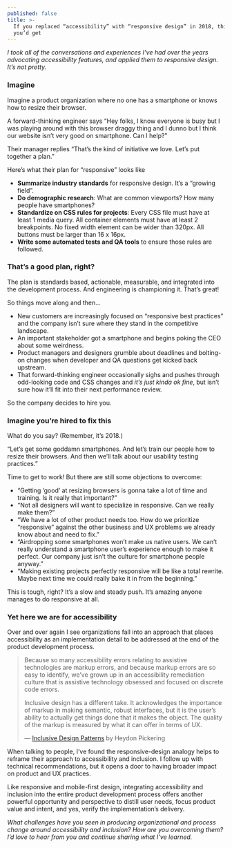 ```yaml
---
published: false
title: >-
  If you replaced “accessibility” with “responsive design” in 2018, this is what
  you’d get
---
```

_I took all of the conversations and experiences I’ve had over the years advocating accessibility features, and applied them to responsive design. It’s not pretty._

### Imagine

Imagine a product organization where no one has a smartphone or knows how to resize their browser.

A forward-thinking engineer says “Hey folks, I know everyone is busy but I was playing around with this browser draggy thing and I dunno but I think our website isn’t very good on smartphone. Can I help?”

Their manager replies “That’s the kind of initiative we love. Let’s put together a plan.”

Here’s what their plan for “responsive” looks like

- **Summarize industry standards** for responsive design. It’s a “growing field”.
- **Do demographic research**: What are common viewports? How many people have smartphones?
- **Standardize on CSS rules for projects**: Every CSS file must have at least 1 media query. All container elements must have at least 2 breakpoints. No fixed width element can be wider than 320px. All buttons must be larger than 16 x 16px.
- **Write some automated tests and QA tools** to ensure those rules are followed.

### That’s a good plan, right?

The plan is standards based, actionable, measurable, and integrated into the development process. And engineering is championing it. That’s great!

So things move along and then…

- New customers are increasingly focused on “responsive best practices” and the company isn’t sure where they stand in the competitive landscape.
- An important stakeholder got a smartphone and begins poking the CEO about some weirdness.
- Product managers and designers grumble about deadlines and bolting-on changes when developer and QA questions get kicked back upstream.
- That forward-thinking engineer occasionally sighs and pushes through odd-looking code and CSS changes and _it’s just kinda ok fine_, but isn’t sure how it’ll fit into their next performance review.

So the company decides to hire you.

### Imagine you’re hired to fix this

What do you say? (Remember, it’s 2018.)

“Let’s get some goddamn smartphones. And let’s train our people how to resize their browsers. And then we’ll talk about our usability testing practices.”

Time to get to work! But there are still some objections to overcome:

- “Getting ‘good’ at resizing browsers is gonna take a lot of time and training. Is it really that important?”
- “Not all designers will want to specialize in responsive. Can we really make them?”
- “We have a lot of other product needs too. How do we prioritize “responsive” against the other business and UX problems we already know about and need to fix.”
- “Airdropping some smartphones won’t make us native users. We can’t really understand a smartphone user’s experience enough to make it perfect. Our company just isn’t the culture for smartphone people anyway.”
- “Making existing projects perfectly responsive will be like a total rewrite. Maybe next time we could really bake it in from the beginning.”

This is tough, right? It’s a slow and steady push. It’s amazing anyone manages to do responsive at all.

### Yet here we are for accessibility

Over and over again I see organizations fall into an approach that places accessibility as an implementation detail to be addressed at the end of the product development process.

> Because so many accessibility errors relating to assistive technologies are markup errors, and because markup errors are so easy to identify, we’ve grown up in an accessibility remediation culture that is assistive technology obsessed and focused on discrete code errors. 
>
> Inclusive design has a different take. It acknowledges the importance of markup in making semantic, robust interfaces, but it is the user’s ability to actually get things done that it makes the object. The quality of the markup is measured by what it can offer in terms of UX.
>
> — [Inclusive Design Patterns](https://shop.smashingmagazine.com/products/inclusive-design-patterns) by Heydon Pickering

When talking to people, I’ve found the responsive-design analogy helps to reframe their approach to accessibility and inclusion. I follow up with technical recommendations, but it opens a door to having broader impact on product and UX practices.

Like responsive and mobile-first design, integrating accessibility and inclusion into the entire product development process offers another powerful opportunity and perspective to distill user needs, focus product value and intent, and yes, verify the implementation’s delivery.

_What challenges have you seen in producing organizational and process change around accessibility and inclusion? How are you overcoming them? I’d love to hear from you and continue sharing what I’ve learned._

